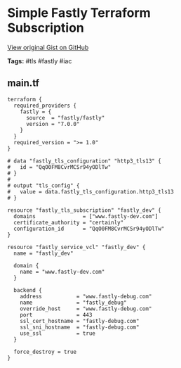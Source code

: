 # Simple Fastly Terraform Subscription 

[View original Gist on GitHub](https://gist.github.com/Integralist/0c765162e5faf3c31a6378b087684d4f)

**Tags:** #tls #fastly #iac

## main.tf

```hcl
terraform {
  required_providers {
    fastly = {
      source  = "fastly/fastly"
      version = "7.0.0"
    }
  }
  required_version = ">= 1.0"
}

# data "fastly_tls_configuration" "http3_tls13" {
# 	id = "QqO0FM8CvrMCSr94yODlTw"
# }
#
# output "tls_config" {
# 	value = data.fastly_tls_configuration.http3_tls13
# }

resource "fastly_tls_subscription" "fastly_dev" {
  domains               = ["www.fastly-dev.com"]
  certificate_authority = "certainly"
  configuration_id      = "QqO0FM8CvrMCSr94yODlTw"
}

resource "fastly_service_vcl" "fastly_dev" {
  name = "fastly_dev"

  domain {
    name = "www.fastly-dev.com"
  }

  backend {
    address           = "www.fastly-debug.com"
    name              = "fastly_debug"
    override_host     = "www.fastly-debug.com"
    port              = 443
    ssl_cert_hostname = "fastly-debug.com"
    ssl_sni_hostname  = "fastly-debug.com"
    use_ssl           = true
  }

  force_destroy = true
}
```

